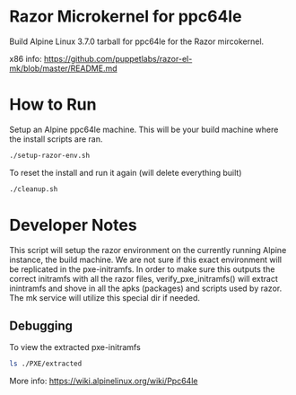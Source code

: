 # Razor Microkernel for ppc64le
Build Alpine Linux 3.7.0 tarball for ppc64le for the Razor mircokernel.

x86 info: https://github.com/puppetlabs/razor-el-mk/blob/master/README.md

# How to Run
Setup an Alpine ppc64le machine. This will be your build machine where the install scripts are ran.

```bash
./setup-razor-env.sh
```
To reset the install and run it again (will delete everything built)

```bash
./cleanup.sh
```
# Developer Notes

This script will setup the razor environment on the currently running Alpine instance, the build machine. We are not sure if this exact environment will be replicated in the pxe-initramfs. In order to make sure this outputs the correct initramfs with all the razor files, verify_pxe_initramfs() will extract inintramfs and shove in all the apks (packages) and scripts used by razor. The mk service will utilize this special dir if needed.

## Debugging

To view the extracted pxe-initramfs
```bash
ls ./PXE/extracted
```


More info:
https://wiki.alpinelinux.org/wiki/Ppc64le
